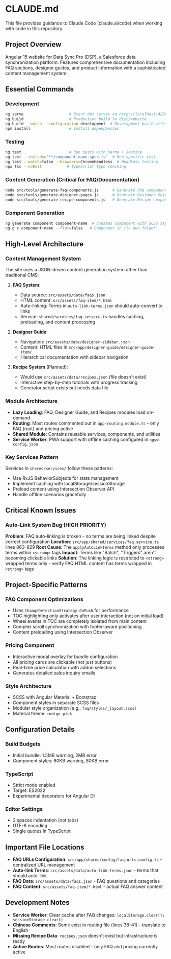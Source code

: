 # CLAUDE.md

This file provides guidance to Claude Code (claude.ai/code) when working with code in this repository.

## Project Overview

Angular 15 website for Data Sync Pro (DSP), a Salesforce data synchronization platform. Features comprehensive documentation including FAQ sections, designer guides, and product information with a sophisticated content management system.

## Essential Commands

### Development
```bash
ng serve                    # Start dev server on http://localhost:4200
ng build                    # Production build to dist/website
ng build --watch --configuration development  # Development build with watch
npm install                 # Install dependencies
```

### Testing
```bash
ng test                     # Run tests with Karma + Jasmine
ng test --include='**/component-name.spec.ts'  # Run specific test
ng test --watch=false --browsers=ChromeHeadless  # Headless testing
npx tsc --noEmit           # TypeScript type checking
```

### Content Generation (Critical for FAQ/Documentation)
```bash
node src/tools/generate-faq-components.js      # Generate FAQ components from faqs.json
node src/tools/generate-designer-pages.js      # Generate Designer Guide pages
node src/tools/generate-recipe-components.js   # Generate Recipe components (Note: recipes.json doesn't exist yet)
```

### Component Generation
```bash
ng generate component component-name  # Creates component with SCSS styling
ng g c component-name --flat=false   # Component in its own folder
```

## High-Level Architecture

### Content Management System
The site uses a JSON-driven content generation system rather than traditional CMS:

1. **FAQ System**: 
   - Data source: `src/assets/data/faqs.json`
   - HTML content: `src/assets/faq-item/*.html`
   - Auto-linking: Terms in `auto-link-terms.json` should auto-convert to links
   - Service: `shared/services/faq.service.ts` handles caching, preloading, and content processing

2. **Designer Guide**:
   - Navigation: `src/assets/data/designer-sidebar.json`
   - Content: HTML files in `src/app/designer-guide/designer-guide-item/`
   - Hierarchical documentation with sidebar navigation

3. **Recipe System** (Planned):
   - Would use `src/assets/data/recipes.json` (file doesn't exist)
   - Interactive step-by-step tutorials with progress tracking
   - Generator script exists but needs data file

### Module Architecture
- **Lazy Loading**: FAQ, Designer Guide, and Recipes modules load on-demand
- **Routing**: Most routes commented out in `app-routing.module.ts` - only FAQ (root) and pricing active
- **Shared Module**: Contains reusable services, components, and utilities
- **Service Worker**: PWA support with offline caching configured in `ngsw-config.json`

### Key Services Pattern
Services in `shared/services/` follow these patterns:
- Use RxJS BehaviorSubjects for state management
- Implement caching with localStorage/sessionStorage
- Preload content using Intersection Observer API
- Handle offline scenarios gracefully

## Critical Known Issues

### Auto-Link System Bug (HIGH PRIORITY)
**Problem**: FAQ auto-linking is broken - no terms are being linked despite correct configuration
**Location**: `src/app/shared/services/faq.service.ts` lines 863-929
**Root Cause**: The `applyAutoLinkTerms` method only processes terms within `<strong>` tags
**Impact**: Terms like "Batch", "Triggers" aren't becoming clickable links
**Solution**: The linking logic is restricted to `<strong>` wrapped terms only - verify FAQ HTML content has terms wrapped in `<strong>` tags

## Project-Specific Patterns

### FAQ Component Optimizations
- Uses `ChangeDetectionStrategy.OnPush` for performance
- TOC highlighting only activates after user interaction (not on initial load)
- Wheel events in TOC are completely isolated from main content
- Complex scroll synchronization with footer-aware positioning
- Content preloading using Intersection Observer

### Pricing Component
- Interactive modal overlay for bundle configuration
- All pricing cards are clickable (not just buttons)
- Real-time price calculation with addon selections
- Generates detailed sales inquiry emails

### Style Architecture
- SCSS with Angular Material + Bootstrap
- Component styles in separate SCSS files
- Modular style organization (e.g., `faq/styles/_layout.scss`)
- Material theme: `indigo-pink`

## Configuration Details

### Build Budgets
- Initial bundle: 1.5MB warning, 2MB error
- Component styles: 60KB warning, 80KB error

### TypeScript
- Strict mode enabled
- Target: ES2022
- Experimental decorators for Angular DI

### Editor Settings
- 2 spaces indentation (not tabs)
- UTF-8 encoding
- Single quotes in TypeScript

## Important File Locations

- **FAQ URLs Configuration**: `src/app/shared/config/faq-urls.config.ts` - centralized URL management
- **Auto-link Terms**: `src/assets/data/auto-link-terms.json` - terms that should auto-link
- **FAQ Data**: `src/assets/data/faqs.json` - FAQ questions and categories
- **FAQ Content**: `src/assets/faq-item/*.html` - actual FAQ answer content

## Development Notes

- **Service Worker**: Clear cache after FAQ changes: `localStorage.clear(); sessionStorage.clear()`
- **Chinese Comments**: Some exist in routing file (lines 38-41) - translate to English
- **Missing Recipe Data**: `recipes.json` doesn't exist but infrastructure is ready
- **Active Routes**: Most routes disabled - only FAQ and pricing currently active